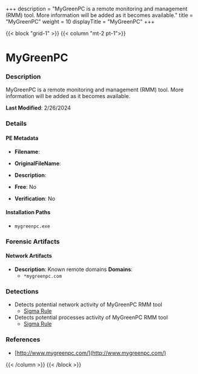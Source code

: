 +++
description = "MyGreenPC is a remote monitoring and management (RMM) tool. More information will be added as it becomes available."
title = "MyGreenPC"
weight = 10
displayTitle = "MyGreenPC"
+++


{{< block "grid-1" >}}
{{< column "mt-2 pt-1">}}

# MyGreenPC


### Description

MyGreenPC is a remote monitoring and management (RMM) tool. More information will be added as it becomes available.



**Last Modified**: 2/26/2024

### Details


#### PE Metadata
- **Filename**: 
- **OriginalFileName**: 
- **Description**: 


- **Free**: No

- **Verification**: No




#### Installation Paths
- `mygreenpc.exe`

### Forensic Artifacts




#### Network Artifacts
- **Description**: Known remote domains  **Domains**:
    - `*mygreenpc.com`


### Detections
- Detects potential network activity of MyGreenPC RMM tool
  - [Sigma Rule](https://github.com/magicsword-io/LOLRMM/blob/main/detections/sigma/mygreenpc_network_sigma.yml)
- Detects potential processes activity of MyGreenPC RMM tool
  - [Sigma Rule](https://github.com/magicsword-io/LOLRMM/blob/main/detections/sigma/mygreenpc_processes_sigma.yml)

### References
- [http://www.mygreenpc.com/](http://www.mygreenpc.com/)



{{< /column >}}
{{< /block >}}
